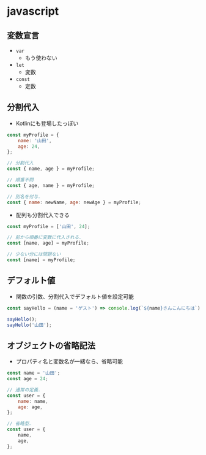 # javascript

## 変数宣言

- `var`
  - もう使わない
- `let`
  - 変数
- `const`
  - 定数

## 分割代入

- Kotlinにも登場したっぽい

```javascript
const myProfile = {
    name: '山田',
    age: 24,
};

// 分割代入
const { name, age } = myProfile;

// 順番不問
const { age, name } = myProfile;

// 別名を付与.
const { name: newName, age: newAge } = myProfile;
```

- 配列も分割代入できる

```javascript
const myProfile = ['山田', 24];

// 前から順番に変数に代入される.
const [name, age] = myProfile;

// 少ない分には問題ない
const [name] = myProfile;
```

## デフォルト値

- 関数の引数、分割代入でデフォルト値を設定可能

```javascript
const sayHello = (name = 'ゲスト') => console.log(`${name}さんこんにちは`);

sayHello();
sayHello('山田');
```

## オブジェクトの省略記法

- プロパティ名と変数名が一緒なら、省略可能

```javascript
const name = '山田';
const age = 24;

// 通常の定義.
const user = {
    name: name,
    age: age,
};

// 省略型.
const user = {
    name,
    age,
};